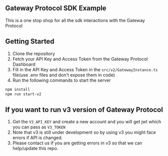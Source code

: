 ## Gateway Protocol SDK Example

This is a one stop shop for all the sdk interactions with the Gateway Protocol

## Getting Started

1. Clone the repository
2. Fetch your API Key and Access Token from the Gateway Protocol Dashboard
3. Fill in the API Key and Access Token in the `src/v2/GatewayInstance.ts` file(use .env files and don't expose them in code)
4. Run the following commands to start the server

```bash
npm install
npm run start-v2
```

## If you want to run v3 version of Gateway Protocol

1. Get the `V3_API_KEY` and create a new account and you will get jwt which you can pass as `V3_TOKEN`
2. Note that v3 is still under development so by using v3 you might face errors if API is changed.
3. Please contact us if you are getting errors in v3 so that we can help/update this repo.

